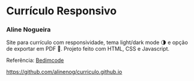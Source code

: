 # Currículo Responsivo
### Aline Nogueira
Site para currículo com responsividade, tema light/dark mode 🌗 e opção de exportar em PDF 📄. Projeto feito com HTML, CSS e Javascript. 

Referência: [Bedimcode](https://www.youtube.com/c/Bedimcode)

https://github.com/alinenog/curriculo.github.io

